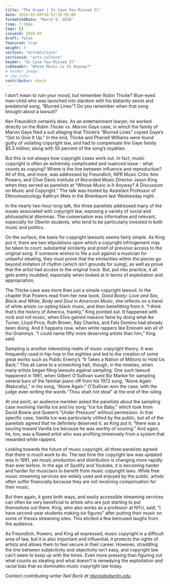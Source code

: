 ```yaml
---
title: "The Grape | In Case You Missed It"
date: 2018-03-09T16:52:50-05:00
formattedDate: "March 9, 2018"
time: 7:10pm
tags: []
issueid: 2018-03
draft: false
featured: true
weight: 3 
section: "Arts&Culture"
sectionid: "arts-culture"
header: "In Case You Missed It"
subheader: "Whose Music is It Anyway?"
# header_image:
# img_info:
contributor: nbeck
---
```


I don’t mean to ruin your mood, but remember Robin Thicke? Blue-eyed man-child who was launched into stardom with his blatantly sexist and predatorial song, “Blurred Lines”? Do you remember when that song brought about a lawsuit?

Ken Freundlich certainly does. As an entertainment lawyer, he worked directly on the *Robin Thicke vs. Marvin Gaye* case, in which the family of Marvin Gaye filed a suit alleging that Thicke’s “Blurred Lines” copied Gaye’s “Got to Give It Up.” In the end, Thicke and Pharrell Williams were found guilty of violating copyright law, and had to compensate the Gaye family $5.3 million, along with 50 percent of the song’s royalties. 

But this is not always how copyright cases work out. In fact, music copyright is often                an extremely complicated and nuanced issue - what counts as copying? Where is the line between influence and reproduction? All of this, and more, was addressed by Freundlich, NPR Music Critic Ann Powers, and Clive Davis Institute of Recorded Music Director Jason King when they served as panelists at “Whose Music is It Anyway? A Discussion on Music and Copyright.” The talk was hosted by Assistant Professor of Ethnomusicology Kathryn Mets in the Birenbaum last Wednesday night. 

In the nearly two-hour long talk, the three panelists addressed many of the issues associated with copyright law, exposing a variety of social and philosophical dilemmas. The conversation was informative and relevant, especially for Oberlin students, who tend to be  particularly invested in both music and politics.

On the surface, the basis for copyright lawsuits seems fairly simple. As King put it, there are two stipulations upon which a copyright infringement may be taken to court: substantial similarity and proof of previous access to the original song. If someone wishes to file a suit against a musician for unlawful stealing, they must prove that the similarities within the pieces go beyond imitation of rhythm (which isn’t grounds for suing), as well as prove that the artist had access to the original track. But, put into practice, it all gets pretty muddied, especially when looked at in terms of exploitation and appropriation. 

The Thicke case was more than just a simple copyright lawsuit. In the chapter that Powers read from her new book, *Good Booty: Love and Sex, Black and White, Body and Soul in American Music*, she reflects on a trend of white artists co-opting black music, and then benefitting from it. “I think that’s the history of America, frankly,” King pointed out. It happened with rock and roll music, when Elvis gained massive fame by doing what Ike Turner, Lloyd Price, Ruth Brown, Ray Charles, and Fats Domino had already been doing. And it happens now, when white rappers like Eminem win all of the Grammys. “I could name fifty more deserving artists than him,” King said. 

Sampling is another interesting realm of music copyright theory. It was frequently used in hip-hop in the eighties and led to the creation of some great works such as Public Enemy’s “It Takes a Nation of Millions to Hold Us Back.” This all came to a screeching halt, though, in the nineties, when many artists began filing lawsuits against sampling. One such lawsuit happened in 1991, when Gilbert O’Sullivan sued Biz Markie for sampling several bars of the familiar piano riff from his 1972 song, “Alone Again (Naturally),” in his song, “Alone Again.” O’Sullivan won the case, with the judge even writing the words “Thou shalt not steal” at the end of the ruling.  

At one point, an audience member asked the panelists about the sampling case involving Vanilla Ice and his song “Ice Ice Baby,” which took from David Bowie and Queen’s “Under Pressure” without permission. In that specific case, Vanilla Ice was particularly vilified by the public, but all of the panelists agreed that he definitely deserved it; as King put it, “there was a souring toward Vanilla Ice because he was worthy of souring.” And again, he, too, was a flawed artist who was profiting immensely from a system that rewarded white rappers.

Looking towards the future of music copyright, all three panelists agreed that there is much work to do. The last time the copyright law was updated was in 1991, yet music production and distribution is changing more rapidly than ever before. In the age of Spotify and Youtube, it is becoming harder and harder for musicians to benefit from music copyright laws. While free music streaming services are widely used and enjoyed by the public, artists often suffer financially because they are not receiving compensation for their music. 

But then again, it goes both ways, and easily accessible streaming services can often be very beneficial to artists who are just starting to put themselves out there. King, who also works as a professor at NYU, said, “I have second-year students making six figures” after putting their music on some of theses streaming sites. This elicited a few bemused laughs from the audience.

As Freundlich, Powers, and King all expressed, music copyright is a difficult area of law, but it is also important and influential; it protects the rights of artists and allows them to feel secure in their career. However, straddling the line between subjectivity and objectivity isn’t easy, and copyright law can’t seem to keep up with the times. Even more pressing than figuring out what counts as stealing and what doesn’t is remedying the exploitation and racial bias that so dominates music copyright law today.

*Contact contributing writer Nell Beck at nbeck@oberlin.edu.*
